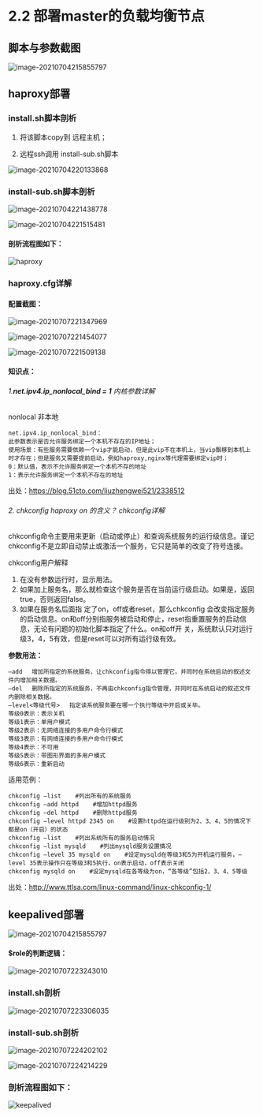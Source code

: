 # 2.2 部署master的负载均衡节点

## 脚本与参数截图

![image-20210704215855797](image-20210704215855797.png)



## haproxy部署

### install.sh脚本剖析

1. 将该脚本copy到 远程主机；

2. 远程ssh调用 install-sub.sh脚本

![image-20210704220133868](image-20210704220133868.png)

### install-sub.sh脚本剖析

![image-20210704221438778](image-20210704221438778.png)

![image-20210704221515481](image-20210704221515481.png)

#### 剖析流程图如下：

![haproxy](haproxy.png)

### haproxy.cfg详解

#### 配置截图：

![image-20210707221347969](image-20210707221347969.png)

![image-20210707221454077](image-20210707221454077.png)

![image-20210707221509138](image-20210707221509138.png)

#### 知识点：

###### 1.**net.ipv4.ip_nonlocal_bind = 1** 内核参数详解

nonlocal 非本地

```shell
net.ipv4.ip_nonlocal_bind：
此参数表示是否允许服务绑定一个本机不存在的IP地址； 
使用场景：有些服务需要依赖一个vip才能启动，但是此vip不在本机上，当vip飘移到本机上时才存在；但是服务又需要提前启动，例如haproxy,nginx等代理需要绑定vip时； 
0：默认值，表示不允许服务绑定一个本机不存的地址 
1：表示允许服务绑定一个本机不存在的地址
```

出处：https://blog.51cto.com/liuzhengwei521/2338512

###### 2. chkconfig haproxy on 的含义？  chkconfig详解

chkconfig命令主要用来更新（启动或停止）和查询系统服务的运行级信息。谨记chkconfig不是立即自动禁止或激活一个服务，它只是简单的改变了符号连接。



chkconfig用户解释

1. 在没有参数运行时，显示用法。
2. 如果加上服务名，那么就检查这个服务是否在当前运行级启动。如果是，返回true，否则返回false。
3. 如果在服务名后面指 定了on，off或者reset，那么chkconfig 会改变指定服务的启动信息。on和off分别指服务被启动和停止，reset指重置服务的启动信息，无论有问题的初始化脚本指定了什么。on和off开 关，系统默认只对运行级3，4，5有效，但是reset可以对所有运行级有效。



**参数用法：**

```
–add 　增加所指定的系统服务，让chkconfig指令得以管理它，并同时在系统启动的叙述文件内增加相关数据。
–del 　删除所指定的系统服务，不再由chkconfig指令管理，并同时在系统启动的叙述文件内删除相关数据。
–level<等级代号> 　指定读系统服务要在哪一个执行等级中开启或关毕。
等级0表示：表示关机
等级1表示：单用户模式
等级2表示：无网络连接的多用户命令行模式
等级3表示：有网络连接的多用户命令行模式
等级4表示：不可用
等级5表示：带图形界面的多用户模式
等级6表示：重新启动
```

适用范例：

```shell
chkconfig –list    #列出所有的系统服务
chkconfig –add httpd    #增加httpd服务
chkconfig –del httpd    #删除httpd服务
chkconfig –level httpd 2345 on    #设置httpd在运行级别为2、3、4、5的情况下都是on（开启）的状态
chkconfig –list    #列出系统所有的服务启动情况
chkconfig –list mysqld    #列出mysqld服务设置情况
chkconfig –level 35 mysqld on    #设定mysqld在等级3和5为开机运行服务，–level 35表示操作只在等级3和5执行，on表示启动，off表示关闭
chkconfig mysqld on    #设定mysqld在各等级为on，“各等级”包括2、3、4、5等级
```

出处：http://www.ttlsa.com/linux-command/linux-chkconfig-1/

## keepalived部署

![image-20210704215855797](image-20210704215855797.png)

#### $role的判断逻辑：

![image-20210707223243010](image-20210707223243010.png)

### install.sh剖析

![image-20210707223306035](image-20210707223306035.png)

### install-sub.sh剖析

![image-20210707224202102](image-20210707224202102.png)

![image-20210707224214229](image-20210707224214229.png)

### 剖析流程图如下：

![keepalived](keepalived-1625669810391.png)
